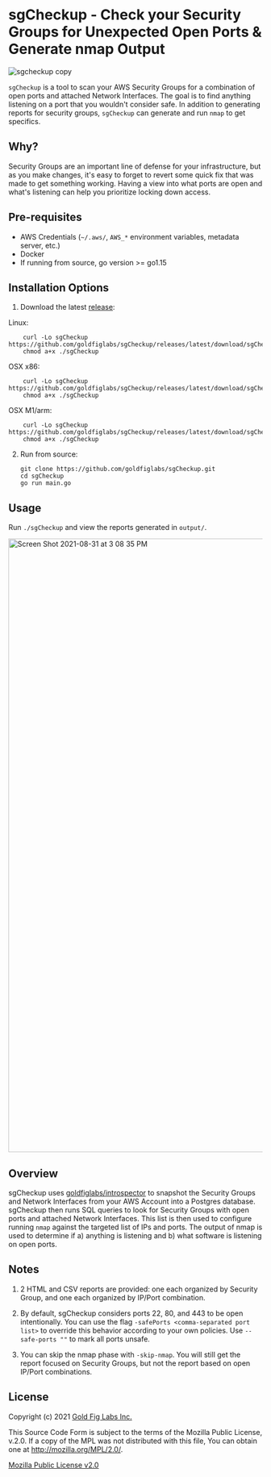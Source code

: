 # sgCheckup - Check your Security Groups for Unexpected Open Ports & Generate nmap Output

![sgcheckup copy](https://user-images.githubusercontent.com/291215/131573778-34207ba3-35a1-4af4-b3a6-39e32cb806b0.png)

`sgCheckup` is a tool to scan your AWS Security Groups for a combination of open ports and attached Network Interfaces. The goal is to find anything listening on a port that you wouldn't consider safe. In addition to generating reports for security groups, `sgCheckup` can generate and run `nmap` to get specifics.

## Why?

Security Groups are an important line of defense for your infrastructure, but as you make changes, it's easy to forget to revert some quick fix that was made to get something working. Having a view into what ports are open and what's listening can help you prioritize locking down access. 

## Pre-requisites

* AWS Credentials (`~/.aws/`, `AWS_*` environment variables, metadata server, etc.)
* Docker
* If running from source, go version >= go1.15

## Installation Options

1. Download the latest [release](https://github.com/goldfiglabs/sgCheckup/releases):

Linux:
```
    curl -Lo sgCheckup https://github.com/goldfiglabs/sgCheckup/releases/latest/download/sgCheckup_linux
    chmod a+x ./sgCheckup
```

OSX x86:
```
    curl -Lo sgCheckup https://github.com/goldfiglabs/sgCheckup/releases/latest/download/sgCheckup_darwin_amd64
    chmod a+x ./sgCheckup
```
   
OSX M1/arm:
```
    curl -Lo sgCheckup https://github.com/goldfiglabs/sgCheckup/releases/latest/download/sgCheckup_darwin_arm64
    chmod a+x ./sgCheckup
```

2. Run from source:
    ```
    git clone https://github.com/goldfiglabs/sgCheckup.git
    cd sgCheckup
    go run main.go
    ```

## Usage

Run `./sgCheckup` and view the reports generated in `output/`.

<img width="1217" alt="Screen Shot 2021-08-31 at 3 08 35 PM" src="https://user-images.githubusercontent.com/291215/131582460-4a581540-2f11-4c96-af54-a1e39961e69d.png">

## Overview

sgCheckup uses [goldfiglabs/introspector](https://github.com/goldfiglabs/introspector) to snapshot the Security Groups and Network Interfaces from your AWS Account into a Postgres database. sgCheckup then runs SQL queries to look for Security Groups with open ports and attached Network Interfaces. This list is then used to configure running `nmap` against the targeted list of IPs and ports. The output of nmap is used to determine if a) anything is listening and b) what software is listening on open ports.

## Notes

1. 2 HTML and CSV reports are provided: one each organized by Security Group, and one each organized by IP/Port combination.

1. By default, sgCheckup considers ports 22, 80, and 443 to be open intentionally. You can use the flag `-safePorts <comma-separated port list>` to override this behavior according to your own policies. Use `--safe-ports ""` to mark all ports unsafe.

1. You can skip the nmap phase with `-skip-nmap`. You will still get the report focused on Security Groups, but not the report based on open IP/Port combinations.

## License

Copyright (c) 2021 [Gold Fig Labs Inc.](https://www.goldfiglabs.com/)

This Source Code Form is subject to the terms of the Mozilla Public License, v.2.0. If a copy of the MPL was not distributed with this file, You can obtain one at http://mozilla.org/MPL/2.0/.

[Mozilla Public License v2.0](./LICENSE)
